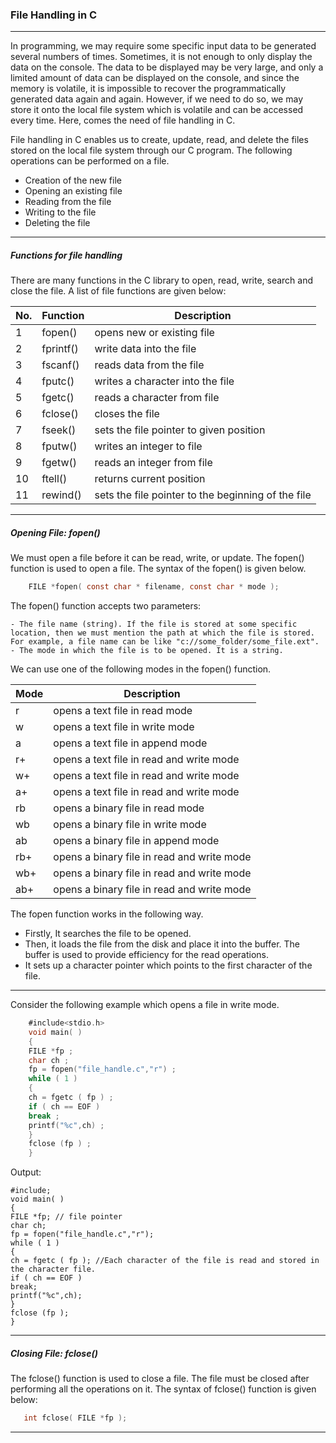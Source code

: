 ### File Handling in C

-------

In programming, we may require some specific input data to be generated several numbers of times. Sometimes, it is not enough to only display the data on the console. The data to be displayed may be very large, and only a limited amount of data can be displayed on the console, and since the memory is volatile, it is impossible to recover the programmatically generated data again and again. However, if we need to do so, we may store it onto the local file system which is volatile and can be accessed every time. Here, comes the need of file handling in C.

File handling in C enables us to create, update, read, and delete the files stored on the local file system through our C program. The following operations can be performed on a file.

   - Creation of the new file
   - Opening an existing file
   - Reading from the file
   - Writing to the file
   - Deleting the file
   
----

##### Functions for file handling

There are many functions in the C library to open, read, write, search and close the file. A list of file functions are given below:

|No.	|Function	|Description|
|----------|---------|---------|
|1	|fopen()	|opens new or existing file|
|2	|fprintf()	|write data into the file|
|3	|fscanf()	|reads data from the file|
|4	|fputc()	|writes a character into the file|
|5	|fgetc()	|reads a character from file|
|6	|fclose()	|closes the file|
|7	|fseek()	|sets the file pointer to given position|
|8	|fputw()	|writes an integer to file|
|9	|fgetw()	|reads an integer from file|
|10	|ftell()	|returns current position|
|11	|rewind()	|sets the file pointer to the beginning of the file|

------

##### Opening File: fopen()

We must open a file before it can be read, write, or update. The fopen() function is used to open a file. The syntax of the fopen() is given below.
```objectivec
    FILE *fopen( const char * filename, const char * mode );  
```
The fopen() function accepts two parameters:

    - The file name (string). If the file is stored at some specific location, then we must mention the path at which the file is stored. For example, a file name can be like "c://some_folder/some_file.ext".
    - The mode in which the file is to be opened. It is a string.

We can use one of the following modes in the fopen() function.

|Mode|	Description|
|------|------|
|r	|opens a text file in read mode|
|w	|opens a text file in write mode|
|a	|opens a text file in append mode|
|r+	|opens a text file in read and write mode|
|w+	|opens a text file in read and write mode|
|a+	|opens a text file in read and write mode|
|rb	|opens a binary file in read mode|
|wb	|opens a binary file in write mode|
|ab	|opens a binary file in append mode|
|rb+|	opens a binary file in read and write mode|
|wb+|	opens a binary file in read and write mode|
|ab+|	opens a binary file in read and write mode|

The fopen function works in the following way.

   - Firstly, It searches the file to be opened.
   - Then, it loads the file from the disk and place it into the buffer. The buffer is used to provide efficiency for the read operations.
   - It sets up a character pointer which points to the first character of the file.
   
 ------
 
 
Consider the following example which opens a file in write mode.

```objectivec
    #include<stdio.h>  
    void main( )  
    {  
    FILE *fp ;  
    char ch ;  
    fp = fopen("file_handle.c","r") ;  
    while ( 1 )  
    {  
    ch = fgetc ( fp ) ;  
    if ( ch == EOF )  
    break ;  
    printf("%c",ch) ;  
    }  
    fclose (fp ) ;  
    }  
```
Output:
```
#include;
void main( )
{
FILE *fp; // file pointer
char ch; 
fp = fopen("file_handle.c","r");
while ( 1 )
{
ch = fgetc ( fp ); //Each character of the file is read and stored in the character file.  
if ( ch == EOF )
break;
printf("%c",ch);
}
fclose (fp );
}
```

------

##### Closing File: fclose()

The fclose() function is used to close a file. The file must be closed after performing all the operations on it. The syntax of fclose() function is given below:
```objectivec
   int fclose( FILE *fp );  
```
 
---------




